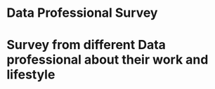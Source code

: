# Data Professional Survey
# Survey from different Data professional about their work and lifestyle
